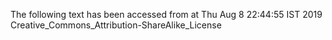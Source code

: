 The following text has been accessed from at Thu Aug 8 22:44:55 IST 2019
Creative_Commons_Attribution-ShareAlike_License

